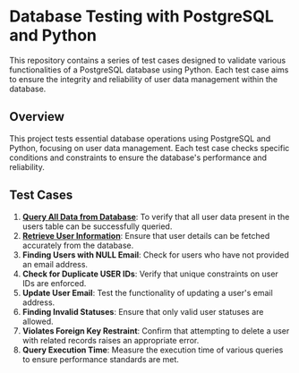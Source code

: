 # Database Testing with PostgreSQL and Python
This repository contains a series of test cases designed to validate various functionalities of a PostgreSQL database using Python. Each test case aims to ensure the integrity and reliability of user data management within the database.
## Overview
This project tests essential database operations using PostgreSQL and Python, focusing on user data management. Each test case checks specific conditions and constraints to ensure the database's performance and reliability.
## Test Cases
1. [**Query All Data from Database**](https://github.com/Kolade31/Database-Testing-with-PostgreSQL-and-Python-/tree/main/Test%20Case%201): To verify that all user data present in the users table can be successfully queried.
2. [**Retrieve User Information**](https://github.com/Kolade31/Database-Testing-with-PostgreSQL-and-Python-/tree/main/Test%20Case%202): Ensure that user details can be fetched accurately from the database.
3. **Finding Users with NULL Email**: Check for users who have not provided an email address.
4. **Check for Duplicate USER IDs**: Verify that unique constraints on user IDs are enforced.
5. **Update User Email**: Test the functionality of updating a user's email address.
6. **Finding Invalid Statuses**: Ensure that only valid user statuses are allowed.
7. **Violates Foreign Key Restraint**: Confirm that attempting to delete a user with related records raises an appropriate error.
8. **Query Execution Time**: Measure the execution time of various queries to ensure performance standards are met.
